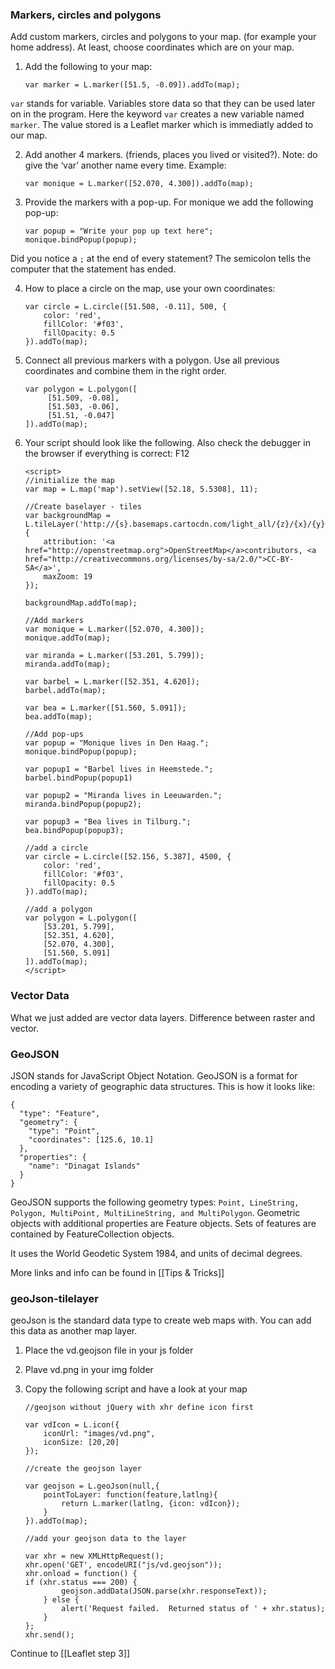 ### Markers, circles and polygons
Add custom markers, circles and polygons to your map. (for example your home address). At least, choose coordinates which are on your map.

1. Add the following to your map:

	~~~~
	var marker = L.marker([51.5, -0.09]).addTo(map);
	~~~~

`var` stands for variable. Variables store data so that they can be used later on in the program.
Here the keyword `var` creates a new variable named `marker`. The value stored is a Leaflet marker which is immediatly added to our map. 

2. Add another 4 markers. (friends, places you lived or visited?). Note: do give the ‘var’ another name every time. Example:

	~~~~
	var monique = L.marker([52.070, 4.300]).addTo(map);
	~~~~

3. Provide the markers with a pop-up. For monique we add the following pop-up:

	~~~~
	var popup = "Write your pop up text here";
	monique.bindPopup(popup); 
	~~~~

Did you notice a `;` at the end of every statement? The semicolon tells the computer that the statement has ended.

4. How to place a circle on the map, use your own coordinates:

	~~~~
	var circle = L.circle([51.508, -0.11], 500, {
		color: 'red',
		fillColor: '#f03',
		fillOpacity: 0.5
	}).addTo(map);
	~~~~

5. Connect all previous markers with a polygon. Use all previous coordinates and combine them in the right order.

	~~~~
	var polygon = L.polygon([
		 [51.509, -0.08],
		 [51.503, -0.06],
		 [51.51, -0.047]
	]).addTo(map);
	~~~~


6. Your script should look like the following. Also check the debugger in the browser if everything is correct: F12

	~~~~
	<script>
	//initialize the map
	var map = L.map('map').setView([52.18, 5.5308], 11);
	
	//Create baselayer - tiles
	var backgroundMap = L.tileLayer('http://{s}.basemaps.cartocdn.com/light_all/{z}/{x}/{y}.png', {
		attribution: '<a href="http://openstreetmap.org">OpenStreetMap</a>contributors, <a href="http://creativecommons.org/licenses/by-sa/2.0/">CC-BY-SA</a>',
		maxZoom: 19
	});
	
	backgroundMap.addTo(map);
	
	//Add markers
	var monique = L.marker([52.070, 4.300]);
	monique.addTo(map);
	
	var miranda = L.marker([53.201, 5.799]);
	miranda.addTo(map);
	
	var barbel = L.marker([52.351, 4.620]);
	barbel.addTo(map);
	
	var bea = L.marker([51.560, 5.091]);
	bea.addTo(map);
	
	//Add pop-ups
	var popup = "Monique lives in Den Haag.";
	monique.bindPopup(popup);
	
	var popup1 = "Barbel lives in Heemstede.";
	barbel.bindPopup(popup1)
	
	var popup2 = "Miranda lives in Leeuwarden.";
	miranda.bindPopup(popup2);
	
	var popup3 = "Bea lives in Tilburg.";
	bea.bindPopup(popup3);
	
	//add a circle
	var circle = L.circle([52.156, 5.387], 4500, {
		color: 'red',
		fillColor: '#f03',
		fillOpacity: 0.5
	}).addTo(map);  
	
	//add a polygon   
	var polygon = L.polygon([
		[53.201, 5.799],
		[52.351, 4.620],
		[52.070, 4.300],
		[51.560, 5.091]
	]).addTo(map);
	</script>
	~~~~


### Vector Data

What we just added are vector data layers.
Difference between raster and vector. 

### GeoJSON

JSON stands for JavaScript Object Notation. 
GeoJSON is a format for encoding a variety of geographic data structures.
This is how it looks like:

	{
	  "type": "Feature",
	  "geometry": {
	    "type": "Point",
	    "coordinates": [125.6, 10.1]
	  },
	  "properties": {
	    "name": "Dinagat Islands"
	  }
	}

GeoJSON supports the following geometry types: `Point, LineString, Polygon, MultiPoint, MultiLineString, and MultiPolygon`. Geometric objects with additional properties are Feature objects. Sets of features are contained by FeatureCollection objects.

It uses the World Geodetic System 1984, and units of decimal degrees.

More links and info can be found in [[Tips & Tricks]]


### geoJson-tilelayer
geoJson is the standard data type to create web maps with. You can add this data as another map layer.

1. Place the vd.geojson file in your js folder
2. Plave vd.png in your img folder
3. Copy the following script and have a look at your map

	~~~~
	//geojson without jQuery with xhr define icon first
	
	var vdIcon = L.icon({
		iconUrl: "images/vd.png",
		iconSize: [20,20]
	});
	
	//create the geojson layer
	
	var geojson = L.geoJson(null,{
		pointToLayer: function(feature,latlng){
			return L.marker(latlng, {icon: vdIcon});
		}
	}).addTo(map);

	//add your geojson data to the layer

	var xhr = new XMLHttpRequest();
	xhr.open('GET', encodeURI("js/vd.geojson"));
	xhr.onload = function() {
	if (xhr.status === 200) {
			geojson.addData(JSON.parse(xhr.responseText));
		} else {
			alert('Request failed.  Returned status of ' + xhr.status);
		}
	};
	xhr.send();
	~~~~

Continue to [[Leaflet step 3]]